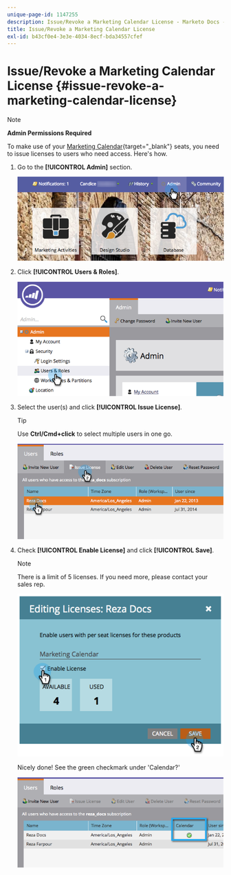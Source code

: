 ```yaml
---
unique-page-id: 1147255
description: Issue/Revoke a Marketing Calendar License - Marketo Docs - Product Documentation
title: Issue/Revoke a Marketing Calendar License
exl-id: b43cf0e4-3e3e-4034-8ecf-bda34557cfef
---
```

# Issue/Revoke a Marketing Calendar License {#issue-revoke-a-marketing-calendar-license}

>[!NOTE]
>
>**Admin Permissions Required**

To make use of your [Marketing Calendar](/help/marketo/product-docs/core-marketo-concepts/marketing-calendar/understanding-the-calendar/navigating-the-marketing-calendar.md){target="_blank"} seats, you need to issue licenses to users who need access. Here's how.

1. Go to the **[!UICONTROL Admin]** section.

   ![](assets/adminhand.png)

1. Click **[!UICONTROL Users & Roles]**.

   ![](assets/2.png)

1. Select the user(s) and click **[!UICONTROL Issue License]**.

   >[!TIP]
   >
   >Use **Ctrl/Cmd+click** to select multiple users in one go.

   ![](assets/3.png)

1. Check **[!UICONTROL Enable License]** and click **[!UICONTROL Save]**.

   >[!NOTE]
   >
   >There is a limit of 5 licenses. If you need more, please contact your sales rep.

   ![](assets/4.png)

   Nicely done! See the green checkmark under 'Calendar?'

   ![](assets/5.png)
